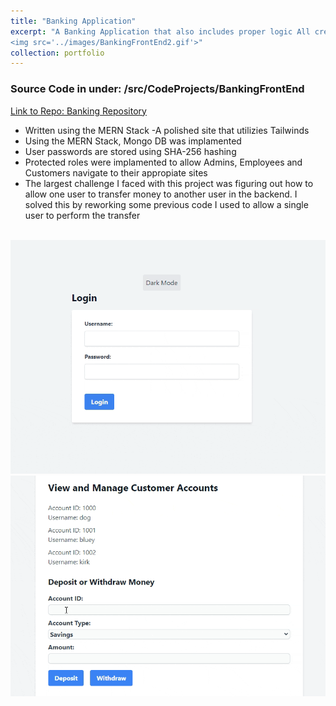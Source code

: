 ```yaml
---
title: "Banking Application"
excerpt: "A Banking Application that also includes proper logic All created inside the MERN Stack<br/><img src='../images/BankingFrontEnd.gif'>
<img src='../images/BankingFrontEnd2.gif'>"
collection: portfolio
---
```

### Source Code in under: /src/CodeProjects/BankingFrontEnd
[Link to Repo: Banking Repository](https://github.com/BoyWonder64/GroupProject3750-Hangman)


- Written using the MERN Stack 
-A polished site that utilizies Tailwinds
- Using the MERN Stack, Mongo DB was implamented
- User passwords are stored using SHA-256 hashing
- Protected roles were implamented to allow Admins, Employees and Customers navigate to their appropiate sites
- The largest challenge I faced with this project was figuring out how to allow one user to transfer money to another user in the backend. I solved this by reworking some previous code I used to allow a single user to perform the transfer

</br>
<img src='../images/BankingFrontEnd.gif'>
</br>
<img src='../images/BankingFrontEnd2.gif'>

